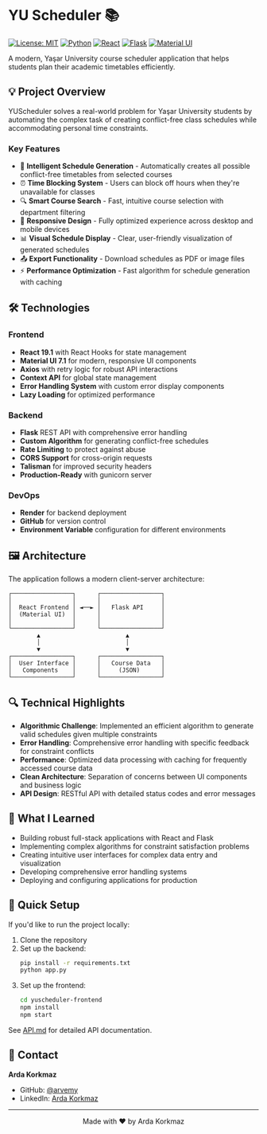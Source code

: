 # YU Scheduler 📚

[![License: MIT](https://img.shields.io/badge/License-MIT-yellow.svg)](https://opensource.org/licenses/MIT)
[![Python](https://img.shields.io/badge/Python-3.8+-blue.svg)](https://www.python.org/downloads/)
[![React](https://img.shields.io/badge/React-19.1-61DAFB.svg)](https://reactjs.org/)
[![Flask](https://img.shields.io/badge/Flask-2.0+-000000.svg)](https://flask.palletsprojects.com/)
[![Material UI](https://img.shields.io/badge/Material_UI-7.1-0081CB.svg)](https://mui.com/)

A modern, Yaşar University course scheduler application that helps students plan their academic timetables efficiently.


## 💡 Project Overview

YUScheduler solves a real-world problem for Yaşar University students by automating the complex task of creating conflict-free class schedules while accommodating personal time constraints.

### Key Features

- 🧠 **Intelligent Schedule Generation** - Automatically creates all possible conflict-free timetables from selected courses
- ⏰ **Time Blocking System** - Users can block off hours when they're unavailable for classes
- 🔍 **Smart Course Search** - Fast, intuitive course selection with department filtering
- 📱 **Responsive Design** - Fully optimized experience across desktop and mobile devices
- 📊 **Visual Schedule Display** - Clear, user-friendly visualization of generated schedules
- 📤 **Export Functionality** - Download schedules as PDF or image files
- ⚡ **Performance Optimization** - Fast algorithm for schedule generation with caching

## 🛠️ Technologies

### Frontend
- **React 19.1** with React Hooks for state management
- **Material UI 7.1** for modern, responsive UI components
- **Axios** with retry logic for robust API interactions
- **Context API** for global state management
- **Error Handling System** with custom error display components
- **Lazy Loading** for optimized performance

### Backend
- **Flask** REST API with comprehensive error handling
- **Custom Algorithm** for generating conflict-free schedules
- **Rate Limiting** to protect against abuse
- **CORS Support** for cross-origin requests
- **Talisman** for improved security headers
- **Production-Ready** with gunicorn server

### DevOps
- **Render** for backend deployment
- **GitHub** for version control
- **Environment Variable** configuration for different environments

## 🖼️ Architecture

The application follows a modern client-server architecture:

```
┌─────────────────┐      ┌─────────────────┐
│                 │      │                 │
│  React Frontend │ ◄──► │   Flask API     │
│  (Material UI)  │      │                 │
│                 │      │                 │
└─────────────────┘      └─────────────────┘
        ▲                        ▲
        │                        │
        ▼                        ▼
┌─────────────────┐      ┌─────────────────┐
│  User Interface │      │   Course Data   │
│   Components    │      │     (JSON)      │
└─────────────────┘      └─────────────────┘
```

## 🔍 Technical Highlights

- **Algorithmic Challenge**: Implemented an efficient algorithm to generate valid schedules given multiple constraints
- **Error Handling**: Comprehensive error handling with specific feedback for constraint conflicts
- **Performance**: Optimized data processing with caching for frequently accessed course data
- **Clean Architecture**: Separation of concerns between UI components and business logic
- **API Design**: RESTful API with detailed status codes and error messages

## 📝 What I Learned

- Building robust full-stack applications with React and Flask
- Implementing complex algorithms for constraint satisfaction problems
- Creating intuitive user interfaces for complex data entry and visualization
- Developing comprehensive error handling systems
- Deploying and configuring applications for production

## 🚀 Quick Setup

If you'd like to run the project locally:

1. Clone the repository
2. Set up the backend:
   ```bash
   pip install -r requirements.txt
   python app.py
   ```
3. Set up the frontend:
   ```bash
   cd yuscheduler-frontend
   npm install
   npm start
   ```

See [API.md](API.md) for detailed API documentation.

## 📧 Contact

**Arda Korkmaz**
- GitHub: [@arvemy](https://github.com/arvemy)
- LinkedIn: [Arda Korkmaz](https://linkedin.com/in/2123ardakorkmaz)

---

<p align="center">Made with ❤️ by Arda Korkmaz</p>
